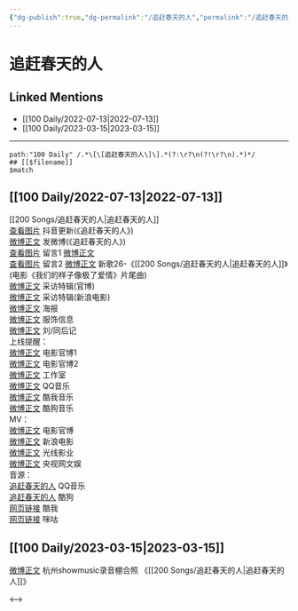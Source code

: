 ```yaml
---
{"dg-publish":true,"dg-permalink":"/追赶春天的人","permalink":"/追赶春天的人/","created":"2022-12-06T15:56:18.000+08:00","updated":"2023-04-10T15:58:44.348+08:00"}
---
```


# 追赶春天的人

## Linked Mentions
- [[100 Daily/2022-07-13\|2022-07-13]]
- [[100 Daily/2023-03-15\|2023-03-15]]


---

```expander
path:"100 Daily" /.*\[\[追赶春天的人\]\].*(?:\r?\n(?!\r?\n).*)*/
## [[$filename]]
$match
```
## [[100 Daily/2022-07-13\|2022-07-13]]
[[200 Songs/追赶春天的人\|追赶春天的人]]  
[查看图片](https://wx3.sinaimg.cn/large/0088n2Pggy1h45jg0ocrjj30u01hdq6o.jpg) 抖音更新(《追赶春天的人》)  
[微博正文](https://weibo.com/1736988591/LC4evCwPO) 发微博(《追赶春天的人》)  
[查看图片](https://wx4.sinaimg.cn/large/0088n2Pggy1h45jk77twbj30u01vojzc.jpg) 留言1 [微博正文](https://weibo.com/1670697373/LC3M6xVjz)  
[查看图片](https://wx1.sinaimg.cn/large/0088n2Pggy1h45jj00z3uj30yi0cxdgn.jpg) 留言2 [微博正文](https://weibo.com/1670697373/LC4aolrO4)
新歌26-《[[200 Songs/追赶春天的人\|追赶春天的人]]》(电影《我们的样子像极了爱情》片尾曲)  
[微博正文](https://weibo.com/1883007604/LC53RCz9h) 采访特辑(官博)  
[微博正文](https://weibo.com/1623886424/LC52HscUL) 采访特辑(新浪电影)  
[微博正文](https://weibo.com/1883007604/LC3LDhIxI) 海报  
[微博正文](https://weibo.com/7710473200/LC4yqcErv) 服饰信息  
[微博正文](https://weibo.com/1670697373/LC3M6xVjz) 刘/同后记  
上线提醒：  
[微博正文](https://weibo.com/1883007604/LC4a92Y6r) 电影官博1  
[微博正文](https://weibo.com/1883007604/LC4me8odv) 电影官博2  
[微博正文](https://weibo.com/7478855230/LC4amBaML) 工作室  
[微博正文](https://weibo.com/2169129705/LC49UhuWc) QQ音乐  
[微博正文](https://weibo.com/1738434147/LC49UxZYh) 酷我音乐  
[微博正文](https://weibo.com/1665103091/LC4aCwnIO) 酷狗音乐  
MV：  
[微博正文](https://weibo.com/1883007604/LC459k6jC) 电影官博  
[微博正文](https://weibo.com/1623886424/LC43Q4zRu) 新浪电影  
[微博正文](https://weibo.com/1798177633/LC4STEH6X) 光线影业  
[微博正文](https://weibo.com/7735105675/LC5LFaSOy) 央视网文娱  
音源：  
[追赶春天的人](https://weibo.cn/sinaurl?u=https%3A%2F%2Fi.y.qq.com%2Fv8%2Fplaysong.html%3Fsongid%3D363075304%26source%3Dyqq%26ADTAG%3Dhz_wb_sf%26channelId%3D10081987) QQ音乐  
[追赶春天的人](https://weibo.cn/sinaurl?u=https%3A%2F%2Ft1.kugou.com%2Fsong.html%3Fid%3D1lqb12bzBV3) 酷狗  
[网页链接](https://weibo.cn/sinaurl?u=http%3A%2F%2Fm.kuwo.cn%2Fnewh5app%2Fplay_detail%2F227292320) 酷我  
[网页链接](https://weibo.cn/sinaurl?u=https%3A%2F%2Fh5.nf.migu.cn%2Fapp%2Fv4%2Fp%2Fshare%2Fsong%2Findex.html%3Fid%3D600919000007829282) 咪咕
## [[100 Daily/2023-03-15\|2023-03-15]]
[微博正文](https://weibo.com/7495641082/4879629640275979) 杭州showmusic录音棚合照 《[[200 Songs/追赶春天的人\|追赶春天的人]]》

<-->